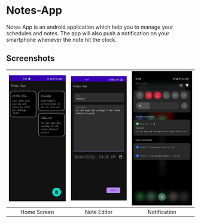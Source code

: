# Notes-App

Notes App is an android application which help you to manage your schedules and notes.
The app will also push a notification on your smartphone whenever the note hit the clock.

## Screenshots

| <img src="images/homePage.jpeg" width="200"/> | <img src="images/noteDescription.jpeg" width="200"/> | <img src="images/notification.jpeg" width="200"/> |
|:---:|:---:|:---:|
|Home Screen| Note Editor | Notification|
